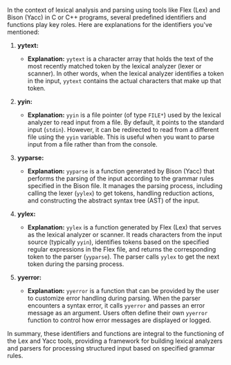In the context of lexical analysis and parsing using tools like Flex (Lex) and Bison (Yacc) in C or C++ programs, several predefined identifiers and functions play key roles. Here are explanations for the identifiers you've mentioned:

1. **yytext:**
   - **Explanation:** `yytext` is a character array that holds the text of the most recently matched token by the lexical analyzer (lexer or scanner). In other words, when the lexical analyzer identifies a token in the input, `yytext` contains the actual characters that make up that token.

2. **yyin:**
   - **Explanation:** `yyin` is a file pointer (of type `FILE*`) used by the lexical analyzer to read input from a file. By default, it points to the standard input (`stdin`). However, it can be redirected to read from a different file using the `yyin` variable. This is useful when you want to parse input from a file rather than from the console.

3. **yyparse:**
   - **Explanation:** `yyparse` is a function generated by Bison (Yacc) that performs the parsing of the input according to the grammar rules specified in the Bison file. It manages the parsing process, including calling the lexer (`yylex`) to get tokens, handling reduction actions, and constructing the abstract syntax tree (AST) of the input.

4. **yylex:**
   - **Explanation:** `yylex` is a function generated by Flex (Lex) that serves as the lexical analyzer or scanner. It reads characters from the input source (typically `yyin`), identifies tokens based on the specified regular expressions in the Flex file, and returns the corresponding token to the parser (`yyparse`). The parser calls `yylex` to get the next token during the parsing process.

5. **yyerror:**
   - **Explanation:** `yyerror` is a function that can be provided by the user to customize error handling during parsing. When the parser encounters a syntax error, it calls `yyerror` and passes an error message as an argument. Users often define their own `yyerror` function to control how error messages are displayed or logged.

In summary, these identifiers and functions are integral to the functioning of the Lex and Yacc tools, providing a framework for building lexical analyzers and parsers for processing structured input based on specified grammar rules.